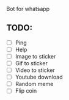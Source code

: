 Bot for whatsapp

## TODO:

- [ ] Ping
- [ ] Help
- [ ] Image to sticker
- [ ] Gif to sticker
- [ ] Video to sticker
- [ ] Youtube download
- [ ] Random meme
- [ ] Flip coin
